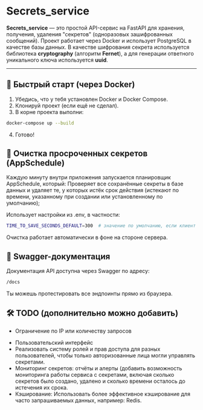 # Secrets_service

**Secrets_service** — это простой API-сервис на FastAPI для хранения, получения, удаления "секретов" (одноразовых зашифрованных сообщений). Проект работает через Docker и использует PostgreSQL в качестве базы данных.
В качестве шифрования секрета используется библиотека **cryptography** (алгоритм **Fernet**), а для генерации ответного уникального ключа используется **uuid**.

---

## 🚀 Быстрый старт (через Docker)

1. Убедись, что у тебя установлен Docker и Docker Compose.
2. Клонируй проект (если ещё не сделал).
3. В корне проекта выполни:

```bash
docker-compose up --build
```
4. Готово!
   
## 📅 Очистка просроченных секретов (AppSchedule)
Каждую минуту внутри приложения запускается планировщик AppSchedule, который: Проверяет все сохранённые секреты в базе данных и
удаляет те, у которых истёк срок действия (истекают по времени, указанному при создании или установленному по умолчанию);

Использует настройки из .env, в частности:
```bash
TIME_TO_SAVE_SECONDS_DEFAULT=300  # значение по умолчанию, если клиент не задал время хранения.
```
Очистка работает автоматически в фоне на стороне сервера.


## 📑 Swagger-документация
Документация API доступна через Swagger по адресу:
```bash
/docs
```
Ты можешь протестировать все эндпоинты прямо из браузера.

## 🛠️ TODO (дополнительно можно добавить)

* Ограничение по IP или количеству запросов
- Пользовательский интерфейс
- Реализовать систему ролей и прав доступа для разных пользователей, чтобы только авторизованные лица могли управлять секретами.
- Мониторинг секретов: отчёты и алерты (добавить возможность мониторинга работы сервиса с секретами, включая сколько секретов было создано, удалено и сколько времени осталось до истечения их срока.
- Кэширование: Использовать более эффективное кэширование для часто запрашиваемых данных, например: Redis.
